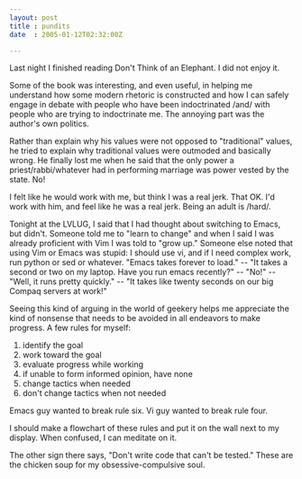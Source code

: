 ```yaml
---
layout: post
title : pundits
date  : 2005-01-12T02:32:00Z

---
```

Last night I finished reading Don't Think of an Elephant.  I did not enjoy it.

Some of the book was interesting, and even useful, in helping me understand how some modern rhetoric is constructed and how I can safely engage in debate with people who have been indoctrinated /and/ with people who are trying to indoctrinate me.  The annoying part was the author's own politics.

Rather than explain why his values were not opposed to "traditional" values, he tried to explain why traditional values were outmoded and basically wrong.  He finally lost me when he said that the only power a priest/rabbi/whatever had in performing marriage was power vested by the state.  No!

I felt like he would work with me, but think I was a real jerk.  That OK.  I'd work with him, and feel like he was a real jerk.  Being an adult is /hard/.

Tonight at the LVLUG, I said that I had thought about switching to Emacs, but didn't.  Someone told me to "learn to change" and when I said I was already proficient with Vim I was told to "grow up."  Someone else noted that using Vim or Emacs was stupid: I should use vi, and if I need complex work, run python or sed or whatever.  "Emacs takes forever to load." -- "It takes a second or two on my laptop.  Have you run emacs recently?" -- "No!" -- "Well, it runs pretty quickly." -- "It takes like twenty seconds on our big Compaq servers at work!"

Seeing this kind of arguing in the world of geekery helps me appreciate the kind of nonsense that needs to be avoided in all endeavors to make progress.  A few rules for myself:
<ol>
<li value="1">identify the goal</li>
<li value="2">work toward the goal</li>
<li value="3">evaluate progress while working</li>
<li value="4">if unable to form informed opinion, have none</li>
<li value="5">change tactics when needed</li>
<li value="6">don't change tactics when not needed</li>
</ol>

Emacs guy wanted to break rule six.  Vi guy wanted to break rule four.

I should make a flowchart of these rules and put it on the wall next to my display.  When confused, I can meditate on it.

The other sign there says, "Don't write code that can't be tested."  These are the chicken soup for my obsessive-compulsive soul.

